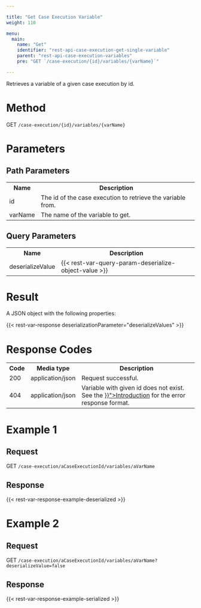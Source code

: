 ```yaml
---

title: "Get Case Execution Variable"
weight: 110

menu:
  main:
    name: "Get"
    identifier: "rest-api-case-execution-get-single-variable"
    parent: "rest-api-case-execution-variables"
    pre: "GET `/case-execution/{id}/variables/{varName}`"

---
```



Retrieves a variable of a given case execution by id.


# Method

GET `/case-execution/{id}/variables/{varName}`


# Parameters

## Path Parameters

<table class="table table-striped">
  <tr>
    <th>Name</th>
    <th>Description</th>
  </tr>
  <tr>
    <td>id</td>
    <td>The id of the case execution to retrieve the variable from.</td>
  </tr>
  <tr>
    <td>varName</td>
    <td>The name of the variable to get.</td>
  </tr>
</table>

## Query Parameters

<table class="table table-striped">
  <tr>
    <th>Name</th>
    <th>Description</th>
  </tr>
  <tr>
    <td>deserializeValue</td>
    <td>
      {{< rest-var-query-param-deserialize-object-value >}}
    </td>
  </tr>
</table>

# Result

A JSON object with the following properties:

{{< rest-var-response deserializationParameter="deserializeValues" >}}


# Response Codes

<table class="table table-striped">
  <tr>
    <th>Code</th>
    <th>Media type</th>
    <th>Description</th>
  </tr>
  <tr>
    <td>200</td>
    <td>application/json</td>
    <td>Request successful.</td>
  </tr>
  <tr>
    <td>404</td>
    <td>application/json</td>
    <td>Variable with given id does not exist. See the <a href="{{< ref "/reference/rest/overview/_index.md#error-handling" >}}">Introduction</a> for the error response format.</td>
  </tr>
</table>


# Example 1

## Request

GET `/case-execution/aCaseExecutionId/variables/aVarName`

## Response

{{< rest-var-response-example-deserialized >}}

# Example 2

## Request

GET `/case-execution/aCaseExecutionId/variables/aVarName?deserializeValue=false`

## Response

{{< rest-var-response-example-serialized >}}

